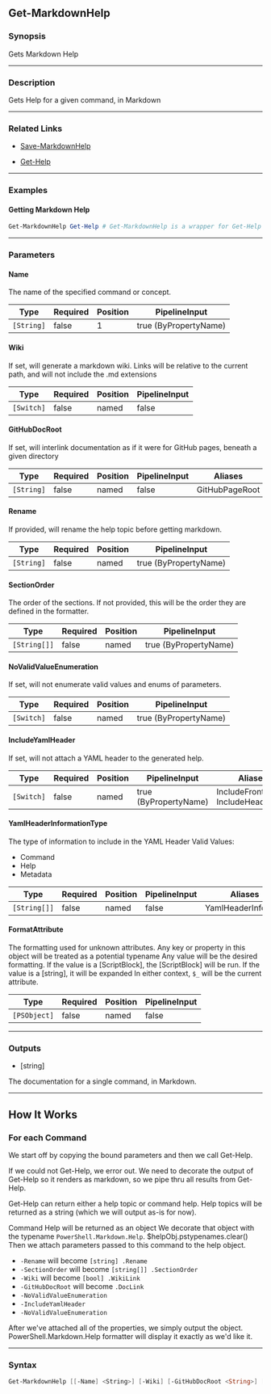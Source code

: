 Get-MarkdownHelp
----------------

### Synopsis
Gets Markdown Help

---

### Description

Gets Help for a given command, in Markdown

---

### Related Links
* [Save-MarkdownHelp](Save-MarkdownHelp.md)

* [Get-Help](https://learn.microsoft.com/powershell/module/Microsoft.PowerShell.Core/Get-Help)

---

### Examples
#### Getting Markdown Help        

```PowerShell
Get-MarkdownHelp Get-Help # Get-MarkdownHelp is a wrapper for Get-Help
```

---

### Parameters
#### **Name**
The name of the specified command or concept.

|Type      |Required|Position|PipelineInput        |
|----------|--------|--------|---------------------|
|`[String]`|false   |1       |true (ByPropertyName)|

#### **Wiki**
If set, will generate a markdown wiki.  Links will be relative to the current path, and will not include the .md extensions

|Type      |Required|Position|PipelineInput|
|----------|--------|--------|-------------|
|`[Switch]`|false   |named   |false        |

#### **GitHubDocRoot**
If set, will interlink documentation as if it were for GitHub pages, beneath a given directory

|Type      |Required|Position|PipelineInput|Aliases       |
|----------|--------|--------|-------------|--------------|
|`[String]`|false   |named   |false        |GitHubPageRoot|

#### **Rename**
If provided, will rename the help topic before getting markdown.

|Type      |Required|Position|PipelineInput        |
|----------|--------|--------|---------------------|
|`[String]`|false   |named   |true (ByPropertyName)|

#### **SectionOrder**
The order of the sections.
If not provided, this will be the order they are defined in the formatter.

|Type        |Required|Position|PipelineInput        |
|------------|--------|--------|---------------------|
|`[String[]]`|false   |named   |true (ByPropertyName)|

#### **NoValidValueEnumeration**
If set, will not enumerate valid values and enums of parameters.

|Type      |Required|Position|PipelineInput        |
|----------|--------|--------|---------------------|
|`[Switch]`|false   |named   |true (ByPropertyName)|

#### **IncludeYamlHeader**
If set, will not attach a YAML header to the generated help.

|Type      |Required|Position|PipelineInput        |Aliases                             |
|----------|--------|--------|---------------------|------------------------------------|
|`[Switch]`|false   |named   |true (ByPropertyName)|IncludeFrontMatter<br/>IncludeHeader|

#### **YamlHeaderInformationType**
The type of information to include in the YAML Header
Valid Values:

* Command
* Help
* Metadata

|Type        |Required|Position|PipelineInput|Aliases           |
|------------|--------|--------|-------------|------------------|
|`[String[]]`|false   |named   |false        |YamlHeaderInfoType|

#### **FormatAttribute**
The formatting used for unknown attributes.
Any key or property in this object will be treated as a potential typename
Any value will be the desired formatting.
If the value is a [ScriptBlock], the [ScriptBlock] will be run.
If the value is a [string], it will be expanded
In either context, `$_` will be the current attribute.

|Type        |Required|Position|PipelineInput|
|------------|--------|--------|-------------|
|`[PSObject]`|false   |named   |false        |

---

### Outputs
* [string]

The documentation for a single command, in Markdown.

---

How It Works
------------

### For each Command
 We start off by copying the bound parameters and then we call Get-Help.

 If we could not Get-Help, we error out.  We need to decorate the output of Get-Help so it renders as markdown, so we pipe thru all results from Get-Help.

 Get-Help can return either a help topic or command help.  Help topics will be returned as a string (which we will output as-is for now).

 Command Help will be returned as an object We decorate that object with the typename `PowerShell.Markdown.Help`.  $helpObj.pstypenames.clear() Then we attach parameters passed to this command to the help object.  
* `-Rename` will become `[string] .Rename` 
* `-SectionOrder` will become `[string[]] .SectionOrder` 
* `-Wiki`  will become `[bool] .WikiLink` 
* `-GitHubDocRoot` will become `.DocLink` 
* `-NoValidValueEnumeration` 
* `-IncludeYamlHeader` 
* `-NoValidValueEnumeration`

 After we've attached all of the properties, we simply output the object.  PowerShell.Markdown.Help formatter will display it exactly as we'd like it.

---

### Syntax
```PowerShell
Get-MarkdownHelp [[-Name] <String>] [-Wiki] [-GitHubDocRoot <String>] [-Rename <String>] [-SectionOrder <String[]>] [-NoValidValueEnumeration] [-IncludeYamlHeader] [-YamlHeaderInformationType <String[]>] [-FormatAttribute <PSObject>] [<CommonParameters>]
```
